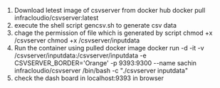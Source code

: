 1. Download letest image of csvserver from docker hub 
    docker pull infracloudio/csvserver:latest
2. execute the shell script gencsv.sh to generate csv data 
3. chage the permission of file which is generated by script 
    chmod +x /csvserver
    chmod +x /csvserver/inputdata
3. Run the container using pulled docker image 
    docker run -d -it -v /csvserver/inputdata:/csvserver/inputdata -e CSVSERVER_BORDER='Orange' -p 9393:9300 --name sachin infracloudio/csvserver /bin/bash -c "./csvserver inputdata"
4. check the dash board in localhost:9393 in browser 
